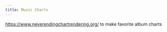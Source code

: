 ```yaml
---
title: Music Charts
---
```


<https://www.neverendingchartrendering.org/> to make favorite album charts
